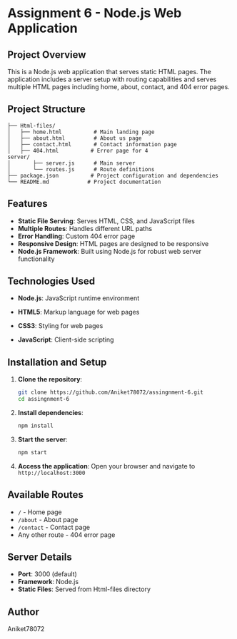# Assignment 6 - Node.js Web Application

## Project Overview
This is a Node.js web application  that serves static HTML pages. The application includes a server setup with routing capabilities and serves multiple HTML pages including home, about, contact, and 404 error pages.

## Project Structure
```
├── Html-files/
│   ├── home.html          # Main landing page
│   ├── about.html         # About us page
│   ├── contact.html       # Contact information page
│   ├── 404.html          # Error page for 4
server/
│       ├── server.js      # Main server 
│       └── routes.js      # Route definitions
├── package.json          # Project configuration and dependencies
└── README.md            # Project documentation
```

## Features
- **Static File Serving**: Serves HTML, CSS, and JavaScript files
- **Multiple Routes**: Handles different URL paths
- **Error Handling**: Custom 404 error page
- **Responsive Design**: HTML pages are designed to be responsive
- **Node.js Framework**: Built using Node.js for robust web server functionality

## Technologies Used
- **Node.js**: JavaScript runtime environment

- **HTML5**: Markup language for web pages
- **CSS3**: Styling for web pages
- **JavaScript**: Client-side scripting

## Installation and Setup

1. **Clone the repository**:
   ```bash
   git clone https://github.com/Aniket78072/assingnment-6.git
   cd assingnment-6
   ```

2. **Install dependencies**:
   ```bash
   npm install
   ```

3. **Start the server**:
   ```bash
   npm start
   ```

4. **Access the application**:
   Open your browser and navigate to `http://localhost:3000`

## Available Routes
- `/` - Home page
- `/about` - About page
- `/contact` - Contact page
- Any other route - 404 error page

## Server Details
- **Port**: 3000 (default)
- **Framework**: Node.js
- **Static Files**: Served from Html-files directory

## Author
Aniket78072

